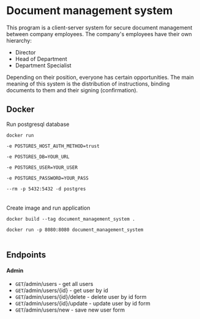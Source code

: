 <h1>Document management system</h1>
This program is a client-server system for secure document management between company employees.
The company's employees have their own hierarchy:
<ul>
<li>Director</li>
<li>Head of Department</li>
<li>Department Specialist</li>
</ul>
Depending on their position, everyone has certain opportunities.
The main meaning of this system is the distribution of instructions, binding documents to them and their signing (confirmation).
<h2>Docker</h2>
Run postgresql database
<br><code>
docker run <br>
-e POSTGRES_HOST_AUTH_METHOD=trust <br>
-e POSTGRES_DB=YOUR_URL <br>
-e POSTGRES_USER=YOUR_USER <br>
-e POSTGRES_PASSWORD=YOUR_PASS <br>
--rm -p 5432:5432 -d postgres 
</code></br>
<br> Create image and run application
<br><code>
docker build --tag document_management_system . <br>
docker run -p 8080:8080 document_management_system
</code></br>

<h2>Endpoints</h2>
<h4>Admin</h4>
<ul>
<li><code>GET</code>/admin/users - get all users</li>
<li><code>GET</code>/admin/users/{id} - get user by id</li>
<li><code>GET</code>/admin/users/{id}/delete - delete user by id form</li>
<li><code>GET</code>/admin/users/{id}/update - update user by id form</li>
<li><code>GET</code>/admin/users/new - save new user form</li>
</ul>